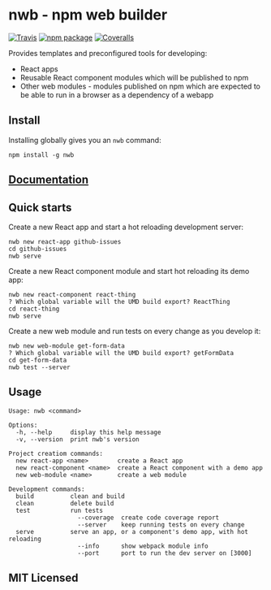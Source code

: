 # nwb - npm web builder

[![Travis][build-badge]][build]
[![npm package][npm-badge]][npm]
[![Coveralls][coveralls-badge]][coveralls]

Provides templates and preconfigured tools for developing:

* React apps
* Reusable React component modules which will be published to npm
* Other web modules - modules published on npm which are expected to be able to run in a browser as a dependency of a webapp

## Install

Installing globally gives you an `nwb` command:

```
npm install -g nwb
```

## [Documentation](/docs/)

## Quick starts

Create a new React app and start a hot reloading development server:

```
nwb new react-app github-issues
cd github-issues
nwb serve
```

Create a new React component module and start hot reloading its demo app:

```
nwb new react-component react-thing
? Which global variable will the UMD build export? ReactThing
cd react-thing
nwb serve
```

Create a new web module and run tests on every change as you develop it:

```
nwb new web-module get-form-data
? Which global variable will the UMD build export? getFormData
cd get-form-data
nwb test --server
```

## Usage

```
Usage: nwb <command>

Options:
  -h, --help     display this help message
  -v, --version  print nwb's version

Project creatiom commands:
  new react-app <name>        create a React app
  new react-component <name>  create a React component with a demo app
  new web-module <name>       create a web module

Development commands:
  build          clean and build
  clean          delete build
  test           run tests
                   --coverage  create code coverage report
                   --server    keep running tests on every change
  serve          serve an app, or a component's demo app, with hot reloading
                   --info      show webpack module info
                   --port      port to run the dev server on [3000]
```

## MIT Licensed

[build-badge]: https://img.shields.io/travis/insin/nwb/master.svg?style=flat-square
[build]: https://travis-ci.org/insin/nwb

[npm-badge]: https://img.shields.io/npm/v/nwb.svg?style=flat-square
[npm]: https://www.npmjs.org/package/nwb

[coveralls-badge]: https://img.shields.io/coveralls/insin/nwb/master.svg?style=flat-square
[coveralls]: https://coveralls.io/github/insin/nwb
